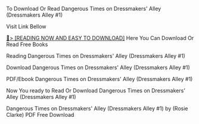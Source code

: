 To Download Or Read Dangerous Times on Dressmakers' Alley (Dressmakers Alley #1)

Visit Link Bellow

<a href="https://uk.ebookarea.xyz/?book=B0CKYNGC2J">📖&gt; [READING NOW AND EASY TO DOWNLOAD]</a>
Here You Can Download Or Read Free Books

Reading Dangerous Times on Dressmakers' Alley (Dressmakers Alley #1)

Download Dangerous Times on Dressmakers' Alley (Dressmakers Alley #1)

PDF/Ebook Dangerous Times on Dressmakers' Alley (Dressmakers Alley #1)

Now You ready to Read Or Download Dangerous Times on Dressmakers' Alley (Dressmakers Alley #1)

Dangerous Times on Dressmakers' Alley (Dressmakers Alley #1) by (Rosie Clarke) PDF Free Download
